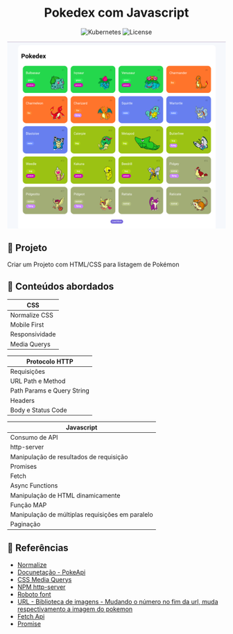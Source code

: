 <h1 align="center">Pokedex com Javascript</h1>

<p align="center">
  <img alt="Kubernetes" src="https://img.shields.io/static/v1?label=Pokedex&message=Pokémon&color=8257E5&labelColor=000000"  />
  <img alt="License" src="https://img.shields.io/static/v1?label=license&message=MIT&color=49AA26&labelColor=000000">
</p>

<p align="center">
  <img alt="POKEDEX" src="assets/data/pokedex.png">
</p>


## 🌱 Projeto 

Criar um Projeto com HTML/CSS para listagem de Pokémon

## 📌 Conteúdos abordados

| CSS |
| --- |
| Normalize CSS |
| Mobile First |
| Responsividade |
| Media Querys |

| Protocolo HTTP |
| -------------- |
| Requisições |
| URL Path e Method |
| Path Params e Query String |
| Headers |
| Body e Status Code |

| Javascript |
| ---------- |
| Consumo de API |
| http-server |
| Manipulação de resultados de requisição |
| Promises |
| Fetch | 
| Async Functions |
| Manipulação de HTML dinamicamente |
| Função MAP |
| Manipulação de múltiplas requisições em paralelo |
| Paginação | 



## 📄 Referências

- [Normalize](https://cdnjs.com/libraries/normalize)
- [Docunetação - PokeApi](https://pokeapi.co/docs/v2)
- [CSS Media Querys](https://www.w3schools.com/css/css3_mediaqueries_ex.asp)
- [NPM http-server](https://www.npmjs.com/package/http-server)
- [Roboto font](https://fonts.google.com/specimen/Roboto)
- [URL - Biblioteca de imagens - Mudando o número no fim da url, muda respectivamento a imagem do pokemon](https://raw.githubusercontent.com/PokeAPI/sprites/master/sprites/pokemon/other/dream-world/1.svg)
- [Fetch Api](https://developer.mozilla.org/en-US/docs/Web/API/Fetch_API)
- [Promise](https://developer.mozilla.org/en-US/docs/Web/JavaScript/Reference/Global_Objects/Promise)
